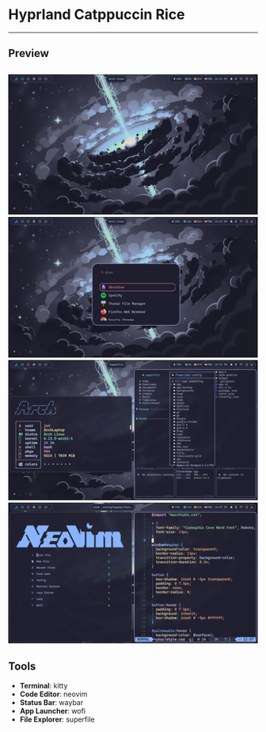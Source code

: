 # Hyprland Catppuccin Rice
---
## Preview
![desktop](desktop.png)
![wofi](wofi.png)
![terminal](terminal.png)
![nvim](nvim.png)
---
## Tools
- **Terminal**: kitty
- **Code Editor**: neovim
- **Status Bar**: waybar
- **App Launcher**: wofi
- **File Explorer**: superfile
